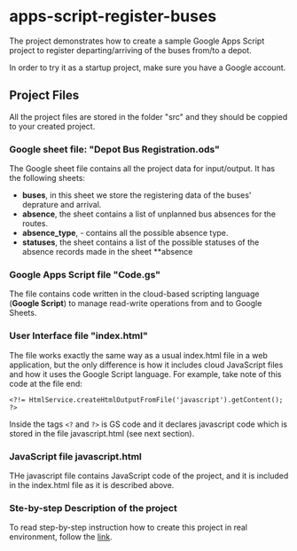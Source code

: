 # apps-script-register-buses

The project demonstrates how to create a sample Google Apps Script project to register departing/arriving of the buses from/to a depot.

In order to try it as a startup project, make sure you have a Google account.

## Project Files

All the project files are stored in the folder "src" and they should be coppied to your created project.

### Google sheet file: "Depot Bus Registration.ods"

The Google sheet file contains all the project data for input/output. It has the following sheets:  
- **buses**, in this sheet we store the registering data of the buses' deprature and arrival.
- **absence**, the sheet contains a list of unplanned bus absences for the routes.
- **absence_type**, - contains all the possible absence type.
- **statuses**, the sheet contains a list of the possible statuses of the absence records made in the sheet **absence

### Google Apps Script file "Code.gs"

The file contains code written in the cloud-based scripting language (**Google Script**) to manage read-write operations from and to Google Sheets.

### User Interface file "index.html"

The file works exactly the same way as a usual index.html file in a web application, but the only difference is how it includes cloud JavaScript files and how it uses the Google Script language. For example, take note of this code at the file end:
```
<?!= HtmlService.createHtmlOutputFromFile('javascript').getContent(); ?>
```

Inside the tags ```<?``` and ```?>``` is GS code and it declares javascript code which is stored in the file javascript.html (see next section).

### JavaScript file javascript.html

THe javascript file contains JavaScript code of the project, and  it is included in the index.html file as it is described above.

### Ste-by-step Description of the project

To read step-by-step instruction how to create this project in real environment, follow the [link](https://www.expknow.com/how-to-create-apps-script-in-google-account/).
